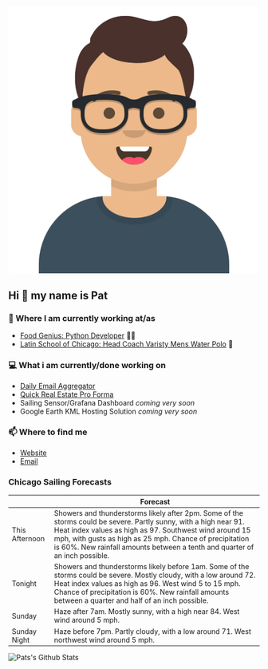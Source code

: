 [![Social banner for p-j-falconer](https://raw.githubusercontent.com/P-J-FALCONER/P-J-FALCONER/master/assets/avataaars.svg)](https://patfalconer.com/)
## Hi :wave: my name is Pat

### 💼 Where I am currently working at/as
- [Food Genius: Python Developer](https://getfoodgenius.com/) 🍔🐍
- [Latin School of Chicago: Head Coach Varisty Mens Water Polo](https://www.latinschool.org/) 🤽


### 💻 What i am currently/done working on
 - [Daily Email Aggregator](https://github.com/P-J-FALCONER/dott_daily_mail)
 - [Quick Real Estate Pro Forma](https://github.com/P-J-FALCONER/henry)
 - Sailing Sensor/Grafana Dashboard *coming very soon*
 - Google Earth KML Hosting Solution *coming very soon*

### 📫 Where to find me
 - [Website](https://patfalconer.com/)
 - [Email](mailto:patrick.j.falconer@gmail.com)


### Chicago Sailing Forecasts
|   | Forecast  |
|---|---|
| This Afternoon | Showers and thunderstorms likely after 2pm. Some of the storms could be severe. Partly sunny, with a high near 91. Heat index values as high as 97. Southwest wind around 15 mph, with gusts as high as 25 mph. Chance of precipitation is 60%. New rainfall amounts between a tenth and quarter of an inch possible. |
| Tonight | Showers and thunderstorms likely before 1am. Some of the storms could be severe. Mostly cloudy, with a low around 72. Heat index values as high as 96. West wind 5 to 15 mph. Chance of precipitation is 60%. New rainfall amounts between a quarter and half of an inch possible. |
| Sunday | Haze after 7am. Mostly sunny, with a high near 84. West wind around 5 mph. |
| Sunday Night | Haze before 7pm. Partly cloudy, with a low around 71. West northwest wind around 5 mph. |

![Pats's Github Stats](https://github-readme-stats.vercel.app/api?username=p-j-falconer&show_icons=true&theme=radical)
